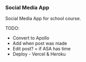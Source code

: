 ### Social Media App

Social Media App for school course.

TODO:

- Convert to Apollo
- Add when post was made
- Edit post? = if ASA has time
- Deploy - Vercel & Heroku

